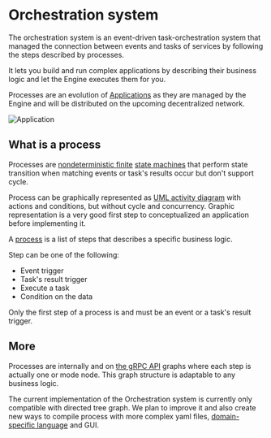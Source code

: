 # Orchestration system

The orchestration system is an event-driven task-orchestration system that managed the connection between events and tasks of services by following the steps described by processes.

It lets you build and run complex applications by describing their business logic and let the Engine executes them for you.

Processes are an evolution of [Applications](../application/) as they are managed by the Engine and will be distributed on the upcoming decentralized network.


<!-- TODO: Add schema on process -->

![Application](/application.svg)

## What is a process

Processes are [nondeterministic finite](https://en.wikipedia.org/wiki/Nondeterministic_finite_automaton) [state machines](https://en.wikipedia.org/wiki/Finite-state_machine) that perform state transition when matching events or task's results occur but don't support cycle.

Process can be graphically represented as [UML activity diagram](https://en.wikipedia.org/wiki/Activity_diagram) with actions and conditions, but without cycle and concurrency. Graphic representation is a very good first step to conceptualized an application before implementing it.

A [process](process-file.md) is a list of steps that describes a specific business logic.

Step can be one of the following:
- Event trigger
- Task's result trigger
- Execute a task
- Condition on the data

Only the first step of a process is and must be an event or a task's result trigger.

<!-- TODO: add schema of a process -->

## More

Processes are internally and on [the gRPC API](../../api/process.md) graphs where each step is actually one or mode node. This graph structure is adaptable to any business logic.

The current implementation of the Orchestration system is currently only compatible with directed tree graph. We plan to improve it and also create new ways to compile process with more complex yaml files, [domain-specific language](https://en.wikipedia.org/wiki/Domain-specific_language) and GUI.
